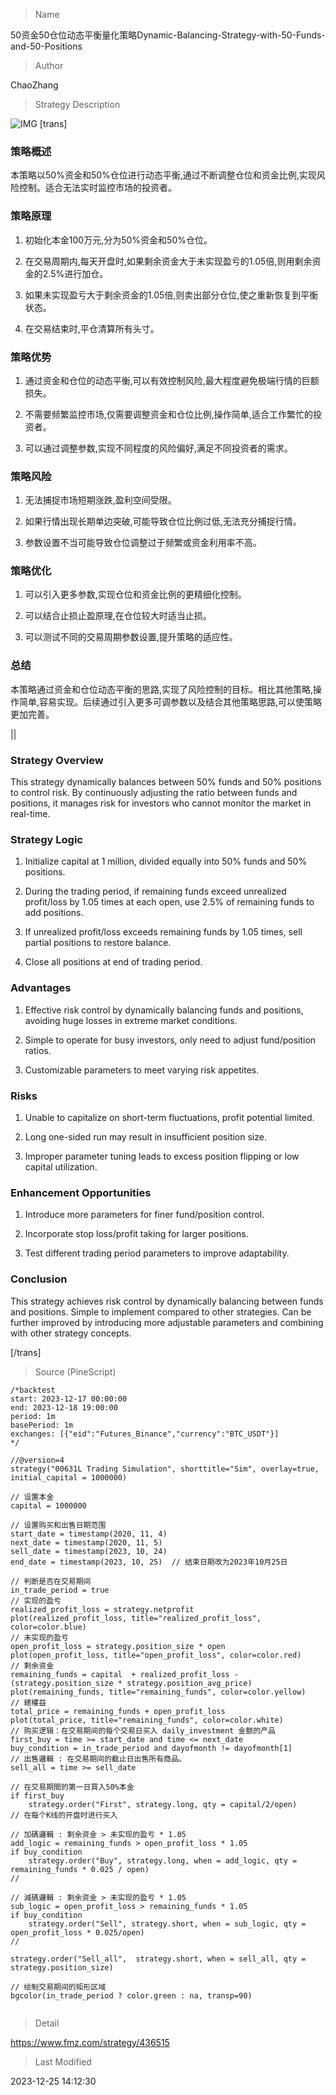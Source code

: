 
> Name

50资金50仓位动态平衡量化策略Dynamic-Balancing-Strategy-with-50-Funds-and-50-Positions

> Author

ChaoZhang

> Strategy Description

![IMG](https://www.fmz.com/upload/asset/198847a3568ae2ba0ec.png)
[trans]
### 策略概述

本策略以50%资金和50%仓位进行动态平衡,通过不断调整仓位和资金比例,实现风险控制。适合无法实时监控市场的投资者。

### 策略原理

1. 初始化本金100万元,分为50%资金和50%仓位。

2. 在交易周期内,每天开盘时,如果剩余资金大于未实现盈亏的1.05倍,则用剩余资金的2.5%进行加仓。

3. 如果未实现盈亏大于剩余资金的1.05倍,则卖出部分仓位,使之重新恢复到平衡状态。

4. 在交易结束时,平仓清算所有头寸。

### 策略优势

1. 通过资金和仓位的动态平衡,可以有效控制风险,最大程度避免极端行情的巨额损失。

2. 不需要频繁监控市场,仅需要调整资金和仓位比例,操作简单,适合工作繁忙的投资者。

3. 可以通过调整参数,实现不同程度的风险偏好,满足不同投资者的需求。

### 策略风险

1. 无法捕捉市场短期涨跌,盈利空间受限。

2. 如果行情出现长期单边突破,可能导致仓位比例过低,无法充分捕捉行情。

3. 参数设置不当可能导致仓位调整过于频繁或资金利用率不高。

### 策略优化

1. 可以引入更多参数,实现仓位和资金比例的更精细化控制。

2. 可以结合止损止盈原理,在仓位较大时适当止损。

3. 可以测试不同的交易周期参数设置,提升策略的适应性。

### 总结

本策略通过资金和仓位动态平衡的思路,实现了风险控制的目标。相比其他策略,操作简单,容易实现。后续通过引入更多可调参数以及结合其他策略思路,可以使策略更加完善。

|| 

### Strategy Overview

This strategy dynamically balances between 50% funds and 50% positions to control risk. By continuously adjusting the ratio between funds and positions, it manages risk for investors who cannot monitor the market in real-time.  

### Strategy Logic

1. Initialize capital at 1 million, divided equally into 50% funds and 50% positions.

2. During the trading period, if remaining funds exceed unrealized profit/loss by 1.05 times at each open, use 2.5% of remaining funds to add positions.  

3. If unrealized profit/loss exceeds remaining funds by 1.05 times, sell partial positions to restore balance.

4. Close all positions at end of trading period.

### Advantages 

1. Effective risk control by dynamically balancing funds and positions, avoiding huge losses in extreme market conditions.

2. Simple to operate for busy investors, only need to adjust fund/position ratios.

3. Customizable parameters to meet varying risk appetites.

### Risks

1. Unable to capitalize on short-term fluctuations, profit potential limited.  

2. Long one-sided run may result in insufficient position size. 

3. Improper parameter tuning leads to excess position flipping or low capital utilization.

### Enhancement Opportunities 

1. Introduce more parameters for finer fund/position control.  

2. Incorporate stop loss/profit taking for larger positions.

3. Test different trading period parameters to improve adaptability.

### Conclusion
This strategy achieves risk control by dynamically balancing between funds and positions. Simple to implement compared to other strategies. Can be further improved by introducing more adjustable parameters and combining with other strategy concepts.

[/trans]



> Source (PineScript)

``` pinescript
/*backtest
start: 2023-12-17 00:00:00
end: 2023-12-18 19:00:00
period: 1m
basePeriod: 1m
exchanges: [{"eid":"Futures_Binance","currency":"BTC_USDT"}]
*/

//@version=4
strategy("00631L Trading Simulation", shorttitle="Sim", overlay=true, initial_capital = 1000000)

// 设置本金
capital = 1000000

// 设置购买和出售日期范围
start_date = timestamp(2020, 11, 4)
next_date = timestamp(2020, 11, 5)
sell_date = timestamp(2023, 10, 24)
end_date = timestamp(2023, 10, 25)  // 结束日期改为2023年10月25日

// 判断是否在交易期间
in_trade_period = true
// 实现的盈亏
realized_profit_loss = strategy.netprofit
plot(realized_profit_loss, title="realized_profit_loss", color=color.blue)
// 未实现的盈亏
open_profit_loss = strategy.position_size * open
plot(open_profit_loss, title="open_profit_loss", color=color.red)
// 剩余资金
remaining_funds = capital  + realized_profit_loss - (strategy.position_size * strategy.position_avg_price)
plot(remaining_funds, title="remaining_funds", color=color.yellow)
// 總權益
total_price = remaining_funds + open_profit_loss
plot(total_price, title="remaining_funds", color=color.white)
// 购买逻辑：在交易期间的每个交易日买入 daily_investment 金额的产品
first_buy = time >= start_date and time <= next_date
buy_condition = in_trade_period and dayofmonth != dayofmonth[1]
// 出售邏輯 : 在交易期间的截止日出售所有商品。
sell_all = time >= sell_date

// 在交易期間的第一日買入50%本金
if first_buy
    strategy.order("First", strategy.long, qty = capital/2/open)
// 在每个K线的开盘时进行买入

// 加碼邏輯 : 剩余资金 > 未实现的盈亏 * 1.05
add_logic = remaining_funds > open_profit_loss * 1.05
if buy_condition
    strategy.order("Buy", strategy.long, when = add_logic, qty = remaining_funds * 0.025 / open)
//

// 減碼邏輯 : 剩余资金 > 未实现的盈亏 * 1.05
sub_logic = open_profit_loss > remaining_funds * 1.05
if buy_condition
    strategy.order("Sell", strategy.short, when = sub_logic, qty = open_profit_loss * 0.025/open)
//

strategy.order("Sell_all",  strategy.short, when = sell_all, qty = strategy.position_size)

// 绘制交易期间的矩形区域
bgcolor(in_trade_period ? color.green : na, transp=90)


```

> Detail

https://www.fmz.com/strategy/436515

> Last Modified

2023-12-25 14:12:30
